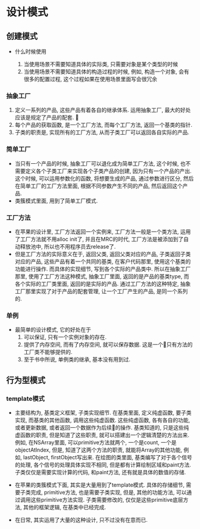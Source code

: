 # 设计模式

## 创建模式

* 什么时候使用

    1. 当使用场景不需要知道具体的实际类, 只需要对象是某个类型的时候
    1. 当使用场景不需要知道具体的构造过程的时候, 例如, 构造一个对象, 会有很多的配置过程, 这个过程如果在使用场景里面写会很冗余

### 抽象工厂

1. 定义一系列的产品, 这些产品有着各自的继承体系. 运用抽象工厂, 最大的好处应该是规定了产品的配套. 
1. 每个产品的获取函数, 是一个工厂方法, 而每个工厂方法, 返回一个基类的指针.
1. 子类的职责是, 实现所有的工厂方法, 从而子类工厂可以返回各自实际的产品.

### 简单工厂

* 当只有一个产品的时候, 抽象工厂可以退化成为简单工厂方法, 这个时候, 也不需要定义各个子类工厂来实现各个子类产品的创建, 因为只有一个产品的产出. 这个时候, 可以运用参数化的函数, 将想要生成的产品, 通过参数进行区分, 然后在简单工厂的工厂方法里面, 根据不同参数产生不同的产品, 然后返回这个产品.
* 类簇模式里面, 用到了简单工厂模式.

### 工厂方法

* 在苹果的设计里, 工厂方法返回一个实例来, 工厂方法一般是一个类方法, 运用了工厂方法就不用alloc init了, 并且在MRC的时代, 工厂方法是被添加到了自动释放池中, 所以也不用程序员去release了.
* 但是工厂方法的实际意义在于, 返回父类, 返回父类对应的产品, 子类返回子类对应的产品, 这些产品有着一个共同的基类, 在客户代码那里, 使用这个基类的功能进行操作. 而具体的实现细节, 写到各个实际的产品类中. 所以在抽象工厂那里, 使用了工厂方法这种模式, 抽象工厂里面, 返回的是产品的基类type, 而各个实际的工厂类里面, 返回的是实际的产品. 通过工厂方法的这种特定, 抽象工厂那里实现了对于产品的配套管理, 让一个工厂产生的产品, 是同一个系列的. 

### 单例

* 最简单的设计模式, 它的好处在于
    1. 可以保证, 只有一个实例对象的存在.
    1. 提供了内存空间, 而有了内存空间, 就可以保存数据. 这是一个只有方法的工厂类不能够提供的.
    1. 至于书中所说, 单例类的继承, 基本没有用到过.

## 行为型模式

### template模式

* 主要结构为, 基类定义框架, 子类实现细节. 在基类里面, 定义纯虚函数, 要子类实现, 而基类的其他函数, 调用这些纯虚函数. 这些纯虚函数, 各有各自的功能, 或者更新数据, 或者返回一个数据作为后续的操作. 基类知道的, 只是这些纯虚函数的职责, 但是知道了这些职责, 就可以搭建出一个逻辑清楚的方法出来. 例如, 在NSArray里面, 可以primitive方法就两个, 一个是count, 一个是objectAtIndex, 但是, 知道了这两个方法的职责, 就能将Array的其他功能, 例如, lastObject, firstObject写出来. 在绘图的类里面, 基类编写了对于各个信号的处理, 各个信号的处理具体实现不相同, 但是都有计算绘制区域和paint方法. 子类仅仅是需要实现计算的代码, 和paint方法, 还有就是具体的数值的存储.

* 在苹果的类簇模式下面, 其实是大量用到了template模式. 具体的存储细节, 需要子类完成, primitive方法, 也是需要子类实现, 但是, 其他的功能方法, 可以通过调用这些primitive方法实现. 子类需要修改的, 仅仅是这些primitive底层方法, 其他的框架逻辑, 在基类中已经完成.

* 在日常, 其实运用了大量的这种设计, 只不过没有在意而已.